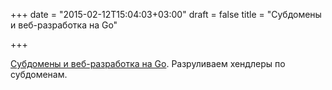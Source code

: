 +++
date = "2015-02-12T15:04:03+03:00"
draft = false
title = "Субдомены и веб-разработка на Go"

+++

<p><a href="http://codepodu.com/subdomains-with-golang/">Субдомены и веб-разработка на Go</a>. Разруливаем хендлеры по субдоменам.&nbsp;</p>

